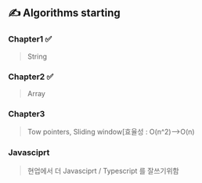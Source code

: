 ## ✍️ Algorithms starting

### Chapter1 ✅
> String

### Chapter2 ✅
> Array

### Chapter3
> Tow pointers, Sliding window[효율성 : O(n^2)-->O(n)


### Javasciprt
> 현업에서 더 Javasciprt / Typescript 를 잘쓰기위함
